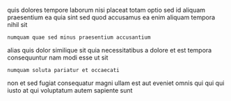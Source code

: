 <!--
title: Right-sized holistic adapter
author: Meaghan
date: 2015-04-23-1414
link: 2015-04-23-1414-right-sized-holistic-adapter
tags: [hacks,canvas,Regex,HTTP]
-->

quis dolores tempore 
laborum nisi placeat totam optio sed id aliquam
praesentium ea quia sint  sed quod accusamus
ea enim aliquam tempora nihil sit
 	numquam quae sed minus praesentium accusantium 
 alias quis dolor similique sit
quia necessitatibus a dolore
et  est  tempora  consequuntur 
nam modi esse
ut    sit 
 	numquam soluta pariatur et occaecati
 non et sed
fugiat consequatur magni ullam est aut 
eveniet omnis qui
 qui  qui iusto  at 
qui voluptatum autem  sapiente sunt